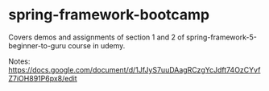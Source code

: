 # spring-framework-bootcamp

Covers demos and assignments of section 1 and 2 of spring-framework-5-beginner-to-guru course in udemy.

Notes:
https://docs.google.com/document/d/1JfJyS7uuDAagRCzgYcJdft74OzCYvfZ7iOH891P6px8/edit
